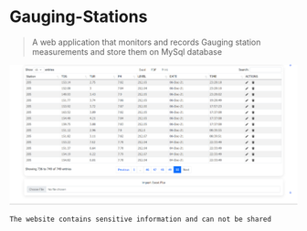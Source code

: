 # Gauging-Stations

> A web application that monitors and records Gauging station measurements and store them on MySql database

![example](https://github.com/Oz4/Gauging-Stations/blob/main/example.png)


```
The website contains sensitive information and can not be shared
```
